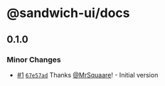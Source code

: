 # @sandwich-ui/docs

## 0.1.0

### Minor Changes

- [#1](https://github.com/MrSquaare/sandwich-ui/pull/1) [`67e57ad`](https://github.com/MrSquaare/sandwich-ui/commit/67e57ad4e631cc20297386ad3099dfe48aceae87) Thanks [@MrSquaare](https://github.com/MrSquaare)! - Initial version
